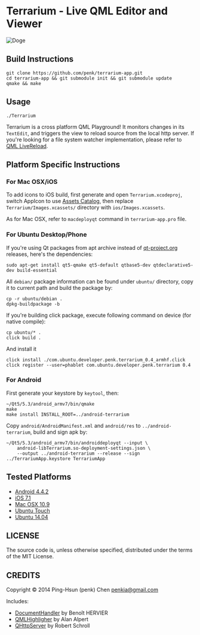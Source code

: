 Terrarium - Live QML Editor and Viewer
=========

![Doge](http://www.terrariumapp.com/images/doge.png)

## Build Instructions

    git clone https://github.com/penk/terrarium-app.git
    cd terrarium-app && git submodule init && git submodule update 
    qmake && make 

## Usage

    ./Terrarium

Terrarium is a cross platform QML Playground! It monitors changes in its `TextEdit`, and triggers the view to reload source from the local http server. If you're looking for a file system watcher implementation, please refer to [QML LiveReload](https://github.com/penk/qml-livereload). 

## Platform Specific Instructions

### For Mac OSX/iOS

To add icons to iOS build, first generate and open `Terrarium.xcodeproj`, switch AppIcon to use [Assets Catalog](https://developer.apple.com/library/ios/recipes/xcode_help-image_catalog-1.0/Recipe.html), then replace `Terrarium/Images.xcassets/` directory with `ios/Images.xcassets`. 

As for Mac OSX, refer to `macdeployqt` command in `terrarium-app.pro` file. 

### For Ubuntu Desktop/Phone

If you're using Qt packages from apt archive instead of [qt-project.org](http://download.qt-project.org/) releases, here's the dependencies: 

    sudo apt-get install qt5-qmake qt5-default qtbase5-dev qtdeclarative5-dev build-essential

All `debian/` package information can be found under `ubuntu/` directory, copy it to current path and build the package by:

    cp -r ubuntu/debian . 
    dpkg-buildpackage -b 

If you're building click package, execute following command on device (for native compile):

    cp ubuntu/* . 
    click build . 

And install it

    click install ./com.ubuntu.developer.penk.terrarium_0.4_armhf.click
    click register --user=phablet com.ubuntu.developer.penk.terrarium 0.4

### For Android 

First generate your keystore by `keytool`, then:

    ~/Qt5/5.3/android_armv7/bin/qmake
    make 
    make install INSTALL_ROOT=../android-terrarium

Copy `android/AndroidManifest.xml` and `android/res` to `../android-terrarium`, build and sign apk by: 

    ~/Qt5/5.3/android_armv7/bin/androiddeployqt --input \
        android-libTerrarium.so-deployment-settings.json \
        --output ../android-terrarium --release --sign ../TerrariumApp.keystore TerrariumApp

## Tested Platforms

* [Android 4.4.2](http://i.imgur.com/771i80V.png)
* [iOS 7.1](http://i.imgur.com/NezPpL9.png)
* [Mac OSX 10.9](http://i.imgur.com/iEoTDLa.png)
* [Ubuntu Touch](http://i.imgur.com/NPlxNx0.png)
* [Ubuntu 14.04](http://i.imgur.com/lrMH7OY.png)

## LICENSE 

The source code is, unless otherwise specified, distributed under the terms of the MIT License. 

## CREDITS

Copyright © 2014 Ping-Hsun (penk) Chen <penkia@gmail.com>

Includes: 

* [DocumentHandler](https://github.com/khertan/ownNotes) by Benoît HERVIER
* [QMLHighligher](https://gitorious.org/aalperts-automatons/bragi) by Alan Alpert 
* [QHttpServer](https://github.com/rschroll/qhttpserver) by Robert Schroll

